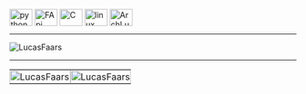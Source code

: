 <div style="display: inline_block"><br>
  <img align="center" alt="python" height="30" width="40" src="https://cdn.jsdelivr.net/gh/devicons/devicon@latest/icons/python/python-original.svg"/>
  <img align="center" alt="FApi" height="30" width="40" src="https://cdn.jsdelivr.net/gh/devicons/devicon@latest/icons/fastapi/fastapi-plain.svg"/>
  <img align="center" alt="C" height="30" width="40" src="https://cdn.jsdelivr.net/gh/devicons/devicon@latest/icons/c/c-original.svg"/>
  <img align="center" alt="linux" height="30" width="40" src="https://cdn.jsdelivr.net/gh/devicons/devicon@latest/icons/linux/linux-original.svg"/>
  <img align="center" alt="ArchLunix" height="30" width="40" src="https://cdn.jsdelivr.net/gh/devicons/devicon@latest/icons/archlinux/archlinux-original.svg"/>
</div>

<hr/>

<p><img align="center" src="https://github-readme-stats.vercel.app/api/top-langs?username=LucasFaars&show_icons=true&locale=pt-br&layout=compact&theme=dark" alt="LucasFaars" /></p>
<hr/>

<table style="border-collapse: collapse; width: 100%;">
  <tr>
    <td style="border: none; padding: 0; width: 50%;">
      <img src="https://github-readme-stats.vercel.app/api?username=LucasFaars&show_icons=true&locale=pt-br&theme=dark" alt="LucasFaars" style="width: 100%;"/>
    </td>
    <td style="border: none; padding: 0; width: 50%;">
      <img src="https://github-readme-streak-stats.herokuapp.com/?user=LucasFaars&locale=pt-br&theme=dark" alt="LucasFaars" style="width: 100%;"/>
    </td>
  </tr>
</table>

<!---
LucasFaars/LucasFaars is a ✨ special ✨ repository because its `README.md` (this file) appears on your GitHub profile.
You can click the Preview link to take a look at your changes.
--->
